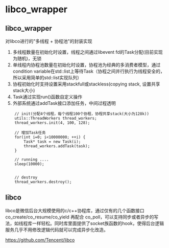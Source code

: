 # libco_wrapper

## libco_wrapper

对libco进行的"多线程 + 协程池"的封装实现

1. 多线程数量在初始化时设置，线程之间通过libevent fd的Task分配(目前实现为随机)，无锁
2. 单线程内协程池数量在初始化时设置，协程池为经典的多消费者模型，通过condition variable在std::list上等待Task（协程之间并行执行为线程安全的，所以采用简单的std::list实现队列）
3. 协程初始化时支持设置采用stackfull或stackless(copying stack, 设置共享stack大小)
4. Task通过实现run()函数自定义操作
5. 外部系统通过addTask接口添加任务，中间过程透明

~~~
    // init(分配4个线程，每个线程100个协程，协程共享stack(大小为128k))
    utils::ThreadWorkers thread_workers;
    thread_workers.init(4, 100, 128);

    // 增加Task任务
    for(int i=0; i<10000000; ++i) {
        Task* task = new Task(i);
        thread_workers.addTask(task);
    }

    // running ....
    sleep(10000);

    
    // destroy
    thread_workers.destroy();
~~~

## libco

libco是微信后台大规模使用的c/c++协程库，通过仅有的几个函数接口 co_create/co_resume/co_yield 再配合 co_poll，可以支持同步或者异步的写法，如线程库一样轻松。同时库里面提供了socket族函数的hook，使得后台逻辑服务几乎不用修改逻辑代码就可以完成异步化改造。

https://github.com/Tencent/libco

